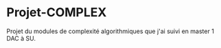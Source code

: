 # Projet-COMPLEX
Projet du modules de complexité algorithmiques que j'ai suivi en master 1 DAC à SU.

